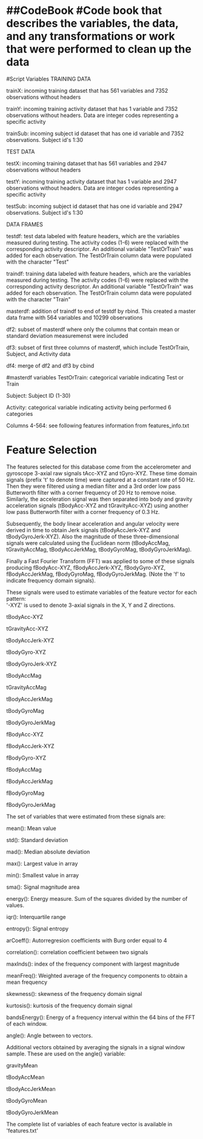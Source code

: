 ##CodeBook
#Code book that describes the variables, the data, and any transformations or work that were performed to clean up the data
=======================
#Script Variables
TRAINING DATA 

trainX: incoming training dataset that has 561 variables and 7352 observations without headers 

trainY: incoming training activity dataset that has 1 variable and 7352 observations without headers.  Data are integer codes representing a specific activity 

trainSub: incoming subject id dataset that has one id variable and 7352 observations.  Subject id's 1:30

TEST DATA 

testX: incoming training dataset that has 561 variables and 2947 observations without headers 

testY: incoming training activity dataset that has 1 variable and 2947 observations without headers.  Data are integer codes      representing a specific activity 

testSub: incoming subject id dataset that has one id variable and 2947 observations.  Subject id's 1:30

DATA FRAMES 

testdf: test data labeled with feature headers, which are the variables measured during testing.  The activity codes (1-6) were replaced with the corresponding activity descriptor.  An additional variable "TestOrTrain" was added for each observation.  The TestOrTrain column data were populated with the character "Test"

traindf: training data labeled with feature headers, which are the variables measured during testing.  The activity codes (1-6) were replaced with the corresponding activity descriptor.  An additional variable "TestOrTrain" was added for each observation.  The TestOrTrain column data were populated with the character "Train"

masterdf:  addition of traindf to end of testdf by rbind.  This created a master data frame with 564 variables and 10299 observations

df2: subset of masterdf where only the columns that contain mean or standard deviation measuremenst were included

df3: subset of first three columns of masterdf, which include TestOrTrain, Subject, and Activity data

df4: merge of df2 and df3 by cbind


#masterdf variables
TestOrTrain: categorical variable indicating Test or Train

Subject: Subject ID (1-30)

Activity: categorical variable indicating activity being performed 6 categories

Columns 4-564:  see following features information from features_info.txt

Feature Selection 
=================

The features selected for this database come from the accelerometer and gyroscope 3-axial raw signals tAcc-XYZ and tGyro-XYZ. These time domain signals (prefix 't' to denote time) were captured at a constant rate of 50 Hz. Then they were filtered using a median filter and a 3rd order low pass Butterworth filter with a corner frequency of 20 Hz to remove noise. Similarly, the acceleration signal was then separated into body and gravity acceleration signals (tBodyAcc-XYZ and tGravityAcc-XYZ) using another low pass Butterworth filter with a corner frequency of 0.3 Hz. 

Subsequently, the body linear acceleration and angular velocity were derived in time to obtain Jerk signals (tBodyAccJerk-XYZ and tBodyGyroJerk-XYZ). Also the magnitude of these three-dimensional signals were calculated using the Euclidean norm (tBodyAccMag, tGravityAccMag, tBodyAccJerkMag, tBodyGyroMag, tBodyGyroJerkMag). 

Finally a Fast Fourier Transform (FFT) was applied to some of these signals producing fBodyAcc-XYZ, fBodyAccJerk-XYZ, fBodyGyro-XYZ, fBodyAccJerkMag, fBodyGyroMag, fBodyGyroJerkMag. (Note the 'f' to indicate frequency domain signals). 

These signals were used to estimate variables of the feature vector for each pattern:  
'-XYZ' is used to denote 3-axial signals in the X, Y and Z directions.

tBodyAcc-XYZ

tGravityAcc-XYZ

tBodyAccJerk-XYZ

tBodyGyro-XYZ

tBodyGyroJerk-XYZ

tBodyAccMag

tGravityAccMag

tBodyAccJerkMag

tBodyGyroMag

tBodyGyroJerkMag

fBodyAcc-XYZ

fBodyAccJerk-XYZ

fBodyGyro-XYZ

fBodyAccMag

fBodyAccJerkMag

fBodyGyroMag

fBodyGyroJerkMag


The set of variables that were estimated from these signals are: 

mean(): Mean value

std(): Standard deviation

mad(): Median absolute deviation

max(): Largest value in array

min(): Smallest value in array

sma(): Signal magnitude area

energy(): Energy measure. Sum of the squares divided by the number of values.

iqr(): Interquartile range 

entropy(): Signal entropy

arCoeff(): Autorregresion coefficients with Burg order equal to 4

correlation(): correlation coefficient between two signals

maxInds(): index of the frequency component with largest magnitude

meanFreq(): Weighted average of the frequency components to obtain a mean frequency

skewness(): skewness of the frequency domain signal

kurtosis(): kurtosis of the frequency domain signal 

bandsEnergy(): Energy of a frequency interval within the 64 bins of the FFT of each window.

angle(): Angle between to vectors.

Additional vectors obtained by averaging the signals in a signal window sample. These are used on the angle() variable:

gravityMean

tBodyAccMean

tBodyAccJerkMean

tBodyGyroMean

tBodyGyroJerkMean


The complete list of variables of each feature vector is available in 'features.txt'






